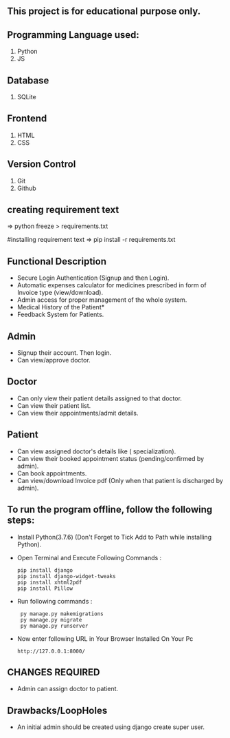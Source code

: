 ## This project is for educational purpose only.

## Programming Language used:
1) Python
2) JS

## Database
1) SQLite

## Frontend
1) HTML
2) CSS

## Version Control
1) Git
2) Github

## creating requirement text
=> python freeze > requirements.txt

#installing requirement text
=> pip install -r requirements.txt


## Functional Description
* Secure Login Authentication (Signup and then Login).
* Automatic expenses calculator for medicines prescribed in form of Invoice type (view/download).
* Admin access for proper management of the whole system.
* Medical History of the Patient*
* Feedback System for Patients.

## Admin
* Signup their account. Then login.
* Can view/approve doctor.


## Doctor
* Can only view their patient details assigned to that doctor.
* Can view their patient list.
* Can view their appointments/admit details.


## Patient
* Can view assigned doctor's details like ( specialization).
* Can view their booked appointment status (pending/confirmed by admin).
* Can book appointments.
* Can view/download Invoice pdf (Only when that patient is discharged by admin).


## To run the program offline, follow the following steps:
* Install Python(3.7.6) (Don't Forget to Tick Add to Path while installing Python).
* Open Terminal and Execute Following Commands :
    ```
    pip install django
    pip install django-widget-tweaks
    pip install xhtml2pdf
    pip install Pillow

    ```
* Run following commands :
   ```
    py manage.py makemigrations
    py manage.py migrate
    py manage.py runserver
   ```
   
* Now enter following URL in Your Browser Installed On Your Pc

    ```http://127.0.0.1:8000/  ```
 
 ## CHANGES REQUIRED
 * Admin can assign doctor to patient.
 

## Drawbacks/LoopHoles
* An initial admin should be created using django create super user.



